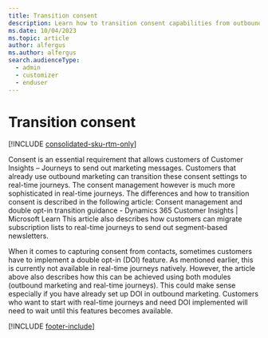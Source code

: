 ```yaml
---
title: Transition consent
description: Learn how to transition consent capabilities from outbound marketing to real-time journeys in Dynamics 365 Customer Insights - Journeys.
ms.date: 10/04/2023
ms.topic: article
author: alfergus
ms.author: alfergus
search.audienceType: 
  - admin
  - customizer
  - enduser
---
```


# Transition consent

[!INCLUDE [consolidated-sku-rtm-only](./includes/consolidated-sku-rtm-only.md)]

Consent is an essential requirement that allows customers of Customer Insights – Journeys to send out marketing messages. Customers that already use outbound marketing can transition these consent settings to real-time journeys. The consent management however is much more sophisticated in real-time journeys. The differences and how to transition consent is described in the following article: Consent management and double opt-in transition guidance - Dynamics 365 Customer Insights | Microsoft Learn
This article also describes how customers can migrate subscription lists to real-time journeys to send out segment-based newsletters.

When it comes to capturing consent from contacts, sometimes customers have to implement a double opt-in (DOI) feature. As mentioned earlier, this is currently not available in real-time journeys natively. However, the article above also describes how this can be achieved using both modules (outbound marketing and real-time journeys). This could make sense especially if you have already set up DOI in outbound marketing. Customers who want to start with real-time journeys and need DOI implemented will need to wait until this features becomes available.

[!INCLUDE [footer-include](./includes/footer-banner.md)]